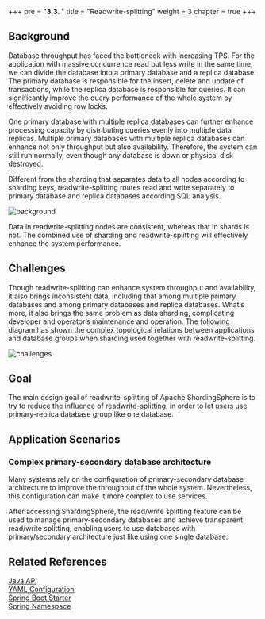 +++
pre = "<b>3.3. </b>"
title = "Readwrite-splitting"
weight = 3
chapter = true
+++

## Background

Database throughput has faced the bottleneck with increasing TPS. For the application with massive concurrence read but less write in the same time, we can divide the database into a primary database and a replica database. The primary database is responsible for the insert, delete and update of transactions, while the replica database is responsible for queries. It can significantly improve the query performance of the whole system by effectively avoiding row locks.

One primary database with multiple replica databases can further enhance processing capacity by distributing queries evenly into multiple data replicas. Multiple primary databases with multiple replica databases can enhance not only throughput but also availability. Therefore, the system can still run normally, even though any database is down or physical disk destroyed.

Different from the sharding that separates data to all nodes according to sharding keys, readwrite-splitting routes read and write separately to primary database and replica databases according SQL analysis.

![background](https://shardingsphere.apache.org/document/current/img/readwrite-splitting/background.png)

Data in readwrite-splitting nodes are consistent, whereas that in shards is not. The combined use of sharding and readwrite-splitting will effectively enhance the system performance.

## Challenges

Though readwrite-splitting can enhance system throughput and availability, it also brings inconsistent data, including that among multiple primary databases and among primary databases and replica databases. What’s more, it also brings the same problem as data sharding, complicating developer and operator’s maintenance and operation. The following diagram has shown the complex topological relations between applications and database groups when sharding used together with readwrite-splitting.

![challenges](https://shardingsphere.apache.org/document/current/img/readwrite-splitting/challenges.png)

## Goal

The main design goal of readwrite-splitting of Apache ShardingSphere is to try to reduce the influence of readwrite-splitting, in order to let users use primary-replica database group like one database.

## Application Scenarios

### Complex primary-secondary database architecture

Many systems rely on the configuration of primary-secondary database architecture to improve the throughput of the whole system. Nevertheless, this configuration can make it more complex to use services. 

After accessing ShardingSphere, the read/write splitting feature can be used to manage primary-secondary databases and achieve transparent read/write splitting, enabling users to use databases with primary/secondary architecture just like using one single database.

## Related References

[Java API](/en/user-manual/shardingsphere-jdbc/java-api/rules/readwrite-splitting)\
[YAML Configuration](/en/user-manual/shardingsphere-jdbc/yaml-config/rules/readwrite-splitting)\
[Spring Boot Starter](/en/user-manual/shardingsphere-jdbc/spring-boot-starter/rules/readwrite-splitting)\
[Spring Namespace](/en/user-manual/shardingsphere-jdbc/spring-namespace/rules/readwrite-splitting)
